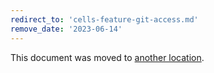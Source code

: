 ```yaml
---
redirect_to: 'cells-feature-git-access.md'
remove_date: '2023-06-14'
---
```


This document was moved to [another location](cells-feature-git-access.md).

<!-- This redirect file can be deleted after <2023-06-14>. -->
<!-- Redirects that point to other docs in the same project expire in three months. -->
<!-- Redirects that point to docs in a different project or site (link is not relative and starts with `https:`) expire in one year. -->
<!-- Before deletion, see: https://docs.gitlab.com/ee/development/documentation/redirects.html -->
